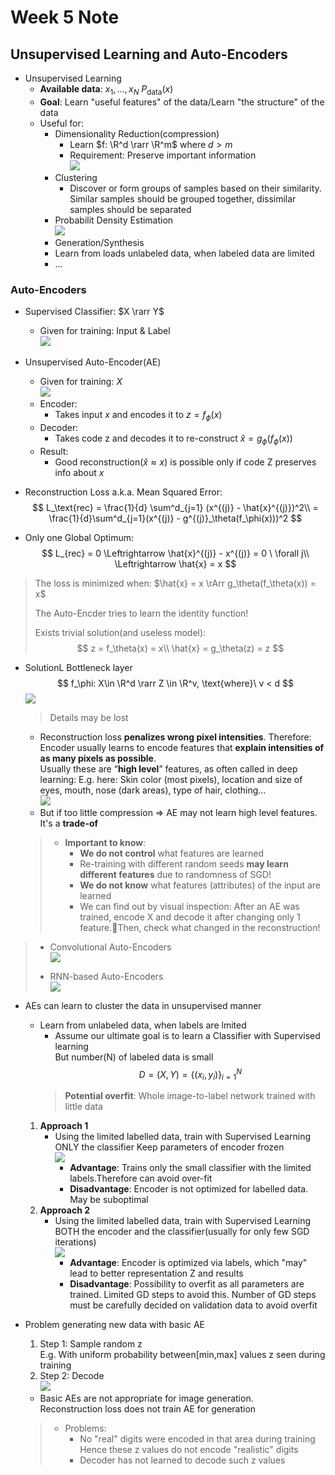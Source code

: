 # Week 5 Note

## Unsupervised Learning and Auto-Encoders

- Unsupervised Learning
  - **Available data**: $x_1, ..., x_N ~ P_\text{data}(x)$
  - **Goal**: Learn "useful features" of the data/Learn "the structure" of the data
  - Useful for:
    - Dimensionality Reduction(compression)
      - Learn $f: \R^d \rarr \R^m$ where $d > m$
      - Requirement: Preserve important information  
      ![](./images/Dimensionality_Reduction.png)
    - Clustering
      - Discover or form groups of samples based on their similarity. Similar samples should be grouped together, dissimilar samples should be separated
    - Probabilit Density Estimation  
      ![](./images/Probability_Density.png)
    - Generation/Synthesis
    - Learn from loads unlabeled data, when labeled data are limited
    - ...

### Auto-Encoders

- Supervised Classifier: $X \rarr Y$
  - Given for training: Input & Label  
    ![](./images/Supervised_Classifier.png)

- Unsupervised Auto-Encoder(AE)
  - Given for training: $X$  
  ![](./images/AE.png)
  - Encoder: 
    - Takes input $x$ and encodes it to $z = f_\phi(x)$
  - Decoder:
    - Takes code z and decodes it to re-construct $\hat{x} = g_\phi(f_\phi(x))$
  - Result:
    - Good reconstruction($\hat{x} \approx x$) is possible only if code Z preserves info about $x$

- Reconstruction Loss a.k.a. Mean Squared Error:
  $$
    L_\text{rec} = \frac{1}{d} \sum^d_{j=1} (x^{(j)} - \hat{x}^{(j)})^2\\
    = \frac{1}{d}\sum^d_{j=1}(x^{(j)} - g^{(j)}_\theta(f_\phi(x)))^2
  $$

- Only one Global Optimum:
  $$
    L_{rec} = 0 \Leftrightarrow \hat{x}^{(j)} - x^{(j)} = 0 \ \forall j\\
    \Leftrightarrow  \hat{x} = x
  $$

> The loss is minimized when: $\hat{x} = x \rArr g_\theta(f_\theta(x)) = x$
>
> The Auto-Encder tries to learn the identity function!
>
> Exists trivial solution(and useless model):
> $$
>   z = f_\theta(x) = x\\
>   \hat{x} = g_\theta(z) = z
> $$

- SolutionL Bottleneck layer
  $$
    f_\phi: X\in \R^d \rarr Z \in \R^v, \text{where}\ v < d
  $$
  ![](./images/Bottleneck.png)
  > Details may be lost
  - Reconstruction loss **penalizes wrong pixel intensities**. Therefore:  
    Encoder usually learns to encode features that **explain intensities of as many pixels as possible**.  
    Usually these are “**high level**” features, as often called in deep learning: E.g. here: Skin color (most pixels), location and size of eyes, mouth, nose (dark areas), type of hair, clothing…  
  ![](./images/WiderBottleneck.png)  
  - But if too little compression => AE may not learn high level features. It's a **trade-of**

  > - **Important to know**:
  >   - **We do not control** what features are learned
  >   - Re-training with different random seeds **may learn different features** due to randomness of SGD!
  >   - **We do not know** what features (attributes) of the input are learned
  >   - We can find out by visual inspection: After an AE was trained, encode X and decode it after changing only 1 feature.Then, check what changed in the reconstruction!

> - Convolutional Auto-Encoders  
>   ![](./images/ConvolutionalAutoEncoders.png)
> 
> - RNN-based Auto-Encoders  
>   ![](./images/RNN-based%20Auto-Encoders.png)

- AEs can learn to cluster the data in unsupervised manner
  - Learn from unlabeled data, when labels are lmited
    - Assume our ultimate goal is to learn a Classifier with Supervised learning  
      But number(N) of labeled data is small
      $$
        D = (X,Y) = \{(x_i,y_i)\}^N_{i=1}
      $$
    > **Potential overfit**: Whole image-to-label network trained with little data
  1. **Approach 1**
     - Using the limited labelled data, train with Supervised Learning ONLY the classifier 
       Keep parameters of encoder frozen  
       ![](./images/Approach1.png)
       - **Advantage**: Trains only the small classifier with the limited labels.Therefore can avoid over-fit
       - **Disadvantage**: Encoder is not optimized for labelled data. May be suboptimal
  2. **Approach 2**
     - Using the limited labelled data, train with Supervised Learning BOTH the encoder and the classifier(usually for only few SGD iterations)  
       ![](./images/Approach2.png)
       - **Advantage**: Encoder is optimized via labels, which "may" lead to better representation Z and results
       - **Disadvantage**: Possibility to overfit as all parameters are trained. Limited GD steps to avoid this. Number of GD steps must be carefully decided on validation data to avoid overfit

- Problem generating new data with basic AE
  1. Step 1: Sample random z  
     E.g. With uniform probability between[min,max] values z seen during training
  2. Step 2: Decode  
  ![](./images/GenerateNewData.png)
  - Basic AEs are not appropriate for image generation.  
    Reconstruction loss does not train AE for generation
  > - Problems:
  >   - No "real" digits were encoded in that area during training  
  >     Hence these z values do not encode "realistic" digits
  >   - Decoder has not learned to decode such z values